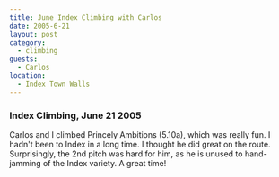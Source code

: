 ```yaml
---
title: June Index Climbing with Carlos
date: 2005-6-21
layout: post
category:
  - climbing
guests:
  - Carlos
location:
  - Index Town Walls
---
```


### Index Climbing, June 21 2005

Carlos and I climbed Princely Ambitions (5.10a), which was really fun. I hadn't
been to Index in a long time. I thought he did great on the route.
Surprisingly, the 2nd pitch was hard for him, as he is unused to hand-jamming
of the Index variety. A great time!
